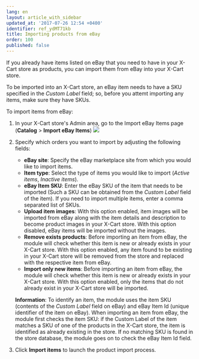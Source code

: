 ```yaml
---
lang: en
layout: article_with_sidebar
updated_at: '2017-07-26 12:54 +0400'
identifier: ref_ydMT71kb
title: Importing products from eBay
order: 100
published: false
---
```

If you already have items listed on eBay that you need to have in your X-Cart store as products, you can import them from eBay into your X-Cart store.

To be imported into an X-Cart store, an eBay item needs to have a SKU specified in the _Custom Label_ field; so, before you attemt importing any items, make sure they have SKUs. 

To import items from eBay:

1.  In your X-Cart store's Admin area, go to the Import eBay Items page (**Catalog** > **Import eBay Items**)
    ![]({{site.baseurl}}/attachments/9306779/9439199.png)

2.  Specify which orders you want to import by adjusting the following fields:

    * **eBay site**: Specify the eBay marketplace site from which you would like to import items.
    * **Item type**: Select the type of items you would like to import (_Active items_, _Inactive items_).
    * **eBay Item SKU**: Enter the eBay SKU of the item that needs to be imported (Such a SKU can be obtained from the _Custom Label_ field of the item). If you need to import multiple items, enter a comma separated list of SKUs.
    * **Upload item images**: With this option enabled, item images will be imported from eBay along with the item details and description to become product images in your X-Cart store. With this option disabled, eBay items will be imported without the images.
    * **Remove exists products**: Before importing an item from eBay, the module will check whether this item is new or already exists in your X-Cart store. With this option enabled, any item found to be existing in your X-Cart store will be removed from the store and replaced with the respective item from eBay.
    * **Import only new items**:  Before importing an item from eBay, the module will check whether this item is new or already exists in your X-Cart store. With this option enabled, only the items that do not already exist in your X-Cart store will be imported.
    
    **Information**: To identify an item, the module uses the item SKU (contents of the _Custom Label_ field on eBay) and eBay Item Id (unique identifier of the item on eBay). When importing an item from eBay, the module first checks the item SKU: if the Custom Label of the item matches a SKU of one of the products in the X-Cart store, the item is identified as already existing in the store. If no matching SKU is found in the store database, the module goes on to check the eBay Item Id field.
    
3. Click **Import items** to launch the product import process.    
